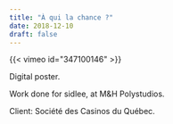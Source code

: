```yaml
---
title: "À qui la chance ?"
date: 2018-12-10
draft: false
---
```


{{< vimeo id="347100146" >}}

Digital poster.

Work done for sidlee, at M&H Polystudios.

Client: Société des Casinos du Québec.